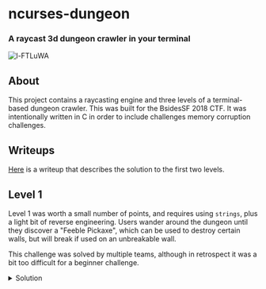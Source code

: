 # ncurses-dungeon
### A raycast 3d dungeon crawler in your terminal
![l-FTLuWA](https://github.com/eastebry/ncurses-dungeon/assets/1396340/dd5a8ab9-bf1a-4506-9cf3-2004a21ad3c3)

## About
This project contains a raycasting engine and three levels of a terminal-based dungeon crawler. This was built for the BsidesSF 2018 CTF. It was intentionally  written in C in order to include challenges memory corruption challenges.

## Writeups
[Here](https://medium.com/@microaeris/bsidessf-2018-ctf-fd23a265eb42) is a writeup that describes the solution to the first two levels.

## Level 1
Level 1 was worth a small number of points, and requires using `strings`, plus a light bit of reverse engineering. Users wander around the dungeon until they discover a "Feeble Pickaxe", which can be used to destroy certain walls, but will break if used on an unbreakable wall.

This challenge was solved by multiple teams, although in retrospect it was a bit too difficult for a beginner challenge.

<details>
    <summary>Solution</summary>
    Running `strings` on the binary will reveal multiple text clues, along with one veyr long string.

    ```
    > strings -n30 level1
    ********************X  ab c dd&     *  XX*** **  d&     i  XXee --*  ---ii--*  XXee             *  XX------- XXXX  X*  XX     **pX X    *  XX  &  ** X&&&&&&&  XX  &              -XX  -----&& *****   XX        X     &X  XX---&  * XX&&&j&   X-   &      &       X-------------------XXff    gggXX-**   -XX----------   *   -XX--    &  X-------*XX  &  &&    &    XXXX  &&--&&----------XXzX&&----   - -    X*E******************
    Immediately after entering, you hear a thunderous boom
    The wall ceiling behind you collapse into a pile of rubble
    You barely avoid the falling rock, but you are now trapped
    The air here is thick and damp.
    You feel a light breeze. This dungeon is large and cavernous.
    There is a skeleton lying on the ground. It has clearly been here for while.
    The bones of its fingers are curled around a piece of parchment.
    ...
    The note reads: I've been trapped in this maze for weeks.
    This dungeon is a labyrenth. I've expored every passageway ten times,
    but still can't find where I entered. I wish I had a map.
    The note reads: I ran into a another group of explorers today.
    They told me that some of the stone walls are more brittle than others
    and could be broken. No help to me. I can't tell any of these apart.
    You examine the walls for cracks, but find nothing. This rock seems solid
    ...
    You swing the pickaxe. It strikes nothing.
    You swing the pickaxe against the rock. The rock crumbles apart
    You swing the pickaxe, and it breaks
    ```

The text clues indicate that you must use the pickaxe to break certain walls. The long string is a map encoded in a single line, which can be split into multple to look like this:
```
********************
X  ab c dd&     *  X
X*** **  d&     i  X
Xee --*  ---ii--*  X
Xee             *  X
X------- XXXX  X*  X
X     **pX X    *  X
X  &  ** X&&&&&&&  X
X  &              -X
X  -----&& *****   X
X        X     &X  X
X---&  * XX&&&j&   X
-   &      &       X
-------------------X
Xff    gggXX-**   -X
X----------   *   -X
X--    &  X-------*X
X  &  &&    &    XXX
X  &&--&&----------X
XzX&&----   - -    X
*E******************
```

Reversing the binary will reveal that the characters `X * - &` are walls, and the letter-characters are events. The seemingly unreachable `E` character is the end of the level. There appears to be no way to reach the `E character`.

Returning to the binary, you will find that there is another very long, non-ascii string that is the exact same length as the map string. Reversing the code paths that lead to the `You swing the pickaxe against the rock. The rock crumbles apart` message, you will see that each character of this longer string is `xored` with each character of the map string and `0x99` to determine if the wall can be broken. This means that you can `xor` each character of the non-ascii string with `0x99` to reveal a hidden map! Wherever there are difference between the first and the second maps, there is a breakable wall.

## Level 2
Level 2 was a combination of a reversing puzzle and programming puzzle. Players wander around the maze until they discover a "trap" and a set of switches, which must be pressed in a certain combination in order to reveal the exit of the dungeon. Only one team solved this challenge, so in retrospect, it was probably much too difficult.

<details>
    <summary>Solution</summary>
    Using `strings` on the binary again, players reveal a map of the dungeon with an interesting set of events (remember, letters = events) in the middle:
    ```
    "**********E*********"\
    "*      XX zXX      *"\
    "*       XXXX       *"\
    "* ----   rr    ----*"\
    "*       &   &      *"\
    "** s******m******  *"\
    "*    ---ssass-X    *"\
    "*    --XsbcdsXX    *"\
    "*    ---sefgs-X    *"\
    "*    --XshijsXX    *"\
    "*ssss---sssss-X    *"\
    "* *******X*X*X**** *"\
    "* ----   *   ----- *"\
    "*      --*--       *"\
    "* ----   *   ----- *"\
    "* X&X&   *   X&X&X *"\
    "*      X&*&X       *"\
    "*&X&X&       X&X&X&*"\
    "*&&&&&&&&&&&&&&&&&&&";
    ```
    Reversing futher (very useful to use use a decompiler here), reveals that these events represents switches on the floor that must be pushed in a combination that satisfies this function:
    ```
    bool unlock() {
        unsigned char w = switches[0];
        if (w == 0)
        return false;
        for (int i=1; i < sizeof(switches); i+=1){
            w ^= (w << 5);
            w ^= (w >> 3);
            w ^= (w << 7);
            if (switches[i] != w % 9)
            return false;
        }
        return true;
        }
    ```
    Essentially, the first switch (`switches[0]`) is a seed, that requires each of the other switches to be pressed a certain number of times.

    There are an infinite number of solutions, but there is one catch: not all combinations of button presses are possible. Because switches are immediately adjacent moving off one causes the player to press another.
    
    This essentially boils down to a breadth-first search, starting by pressing a the first button a certain number of times, than using a BFS algorithm to determine if it is possible to press the other switches the correct number of times.

</details>

### Build the challenges
```make
./level1
```

### Implementation Notes

#### Screen tearing
* The refreshing bug goes away when using apple's terminal, instead of iterm
* Repeated calls to `clear()` causes some glitchy transition scenes
* Calling `erase()` instead works nicely locally, but leads to some serious screen tearing remotely
* `erase()` might work, but I am thinking the terminal size and remote terminal size need to match up
